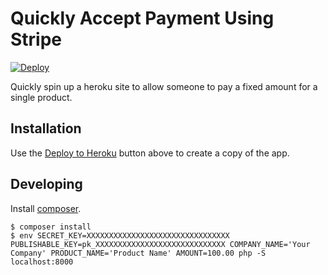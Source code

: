 # Quickly Accept Payment Using Stripe

[![Deploy](https://www.herokucdn.com/deploy/button.png)](https://heroku.com/deploy)

Quickly spin up a heroku site to allow someone to pay a fixed amount for a
single product.

## Installation

Use the [Deploy to Heroku](https://heroku.com/deploy) button above to create a copy of the app.

## Developing

Install [composer](https://getcomposer.org/).

```
$ composer install
$ env SECRET_KEY=XXXXXXXXXXXXXXXXXXXXXXXXXXXXXXXX PUBLISHABLE_KEY=pk_XXXXXXXXXXXXXXXXXXXXXXXXXXXXX COMPANY_NAME='Your Company' PRODUCT_NAME='Product Name' AMOUNT=100.00 php -S localhost:8000
```
